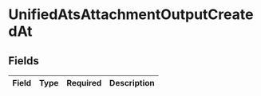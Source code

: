 # UnifiedAtsAttachmentOutputCreatedAt


## Fields

| Field       | Type        | Required    | Description |
| ----------- | ----------- | ----------- | ----------- |